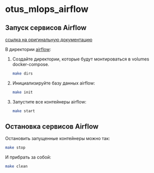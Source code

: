 # otus_mlops_airflow

## Запуск сервисов Airflow

[ссылка на оригинальную документацию](https://airflow.apache.org/docs/apache-airflow/stable/howto/docker-compose/index.html#fetching-docker-compose-yaml) 

В директории [airflow](airflow):

1. Создайте директории, которые будут монтироваться в volumes docker-compose.

    ```bash
    make dirs
    ```

1. Инициализируйте базу данных airflow:

    ```bash
    make init
    ```
  
1. Запустите все контейнеры airflow:

    ```bash
    make start
    ```

## Остановка сервисов Airflow

Остановить запущенные контейнеры можно так:

```bash
make stop
```

И прибрать за собой:

```bash
make clean
```